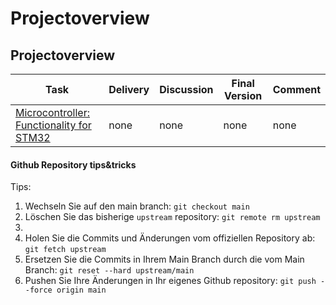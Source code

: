 # Projectoverview


## Projectoverview

| Task |  Delivery | Discussion | Final Version | Comment |
|---------|--------|---------------------|---------|-----------|
| [Microcontroller: Functionality for STM32](/source/STM32/STM32) | none  | none  | none | none |

#### Github Repository tips&tricks

Tips:
1. Wechseln Sie auf den main branch:
```git checkout main```
2. Löschen Sie das bisherige ```upstream``` repository: ```git remote rm upstream```
4. 
5. Holen Sie die Commits und Änderungen vom offiziellen Repository ab:
```git fetch upstream```
6. Ersetzen Sie die Commits in Ihrem Main Branch durch die vom Main Branch:
```git reset --hard upstream/main```
7. Pushen Sie Ihre Änderungen in Ihr eigenes Github repository: ```git push --force origin main```
